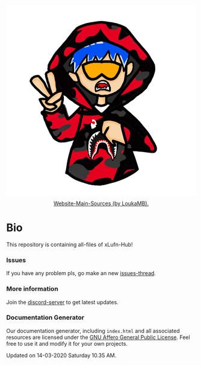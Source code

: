 <p>
  <img align="center" src="Files/Logo.png"></img>
  <p align="center">
<a href="https://github.com/LoukaMB/SynapseX" target="_blank">Website-Main-Sources (by LoukaMB).</a>
  </p>
</p>

# Bio
This repository is containing all-files of xLufn-Hub!

### Issues
If you have any problem pls, go make an new <a href="https://github.com/xLufn/Hub/issues/new" target="_blank">issues-thread</a>.

### More information
Join the <a href="https://discord.gg/YnVB3JM" target="_blank">discord-server</a> to get latest updates.

### Documentation Generator
Our documentation generator, including `index.html` and all associated resources are licensed under the [GNU Affero General Public License](https://www.gnu.org/licenses/agpl-3.0.en.html). Feel free to use it and modify it for your own projects.

Updated on 14-03-2020 Saturday 10.35 AM.
